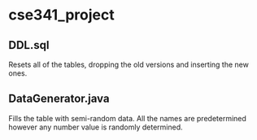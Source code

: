 # cse341_project

## DDL.sql
Resets all of the tables, dropping the old versions and inserting the new ones. 

## DataGenerator.java
Fills the table with semi-random data. All the names are predetermined however any number value is randomly determined. 